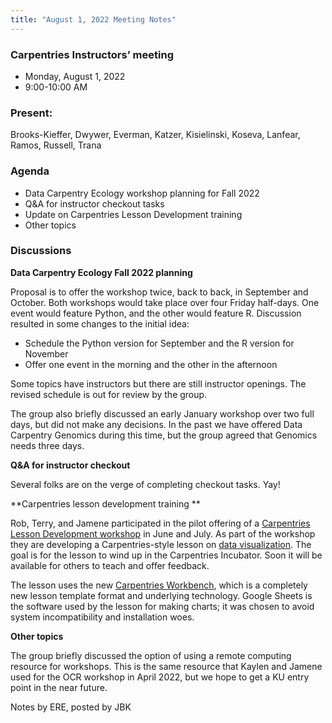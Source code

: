 ```yaml
---
title: "August 1, 2022 Meeting Notes"
---
```

### Carpentries Instructors’ meeting
- Monday, August 1, 2022
- 9:00-10:00 AM

### Present:
Brooks-Kieffer, Dwywer, Everman, Katzer, Kisielinski, Koseva, Lanfear, Ramos, Russell, Trana


### Agenda
- Data Carpentry Ecology workshop planning for Fall 2022
- Q&A for instructor checkout tasks
- Update on Carpentries Lesson Development training
- Other topics

### Discussions

**Data Carpentry Ecology Fall 2022 planning**

Proposal is to offer the workshop twice, back to back, in September and October. Both workshops would take place over four Friday half-days. One event would feature Python, and the other would feature R. Discussion resulted in some changes to the initial idea:

- Schedule the Python version for September and the R version for November
- Offer one event in the morning and the other in the afternoon

Some topics have instructors but there are still instructor openings. The revised schedule is out for review by the group.

The group also briefly discussed an early January workshop over two full days, but did not make any decisions. In the past we have offered Data Carpentry Genomics during this time, but the group agreed that Genomics needs three days.

**Q&A for instructor checkout**

Several folks are on the verge of completing checkout tasks. Yay!

**Carpentries lesson development training **

Rob, Terry, and Jamene participated in the pilot offering of a [Carpentries Lesson Development workshop](https://carpentries.org/blog/2022/04/lesson-development-training-pilot/) in June and July. As part of the workshop they are developing a Carpentries-style lesson on [data visualization](https://jbkieffer.github.io/intro-data-viz/). The goal is for the lesson to wind up in the Carpentries Incubator. Soon it will be available for others to teach and offer feedback.

The lesson uses the new [Carpentries Workbench](https://carpentries.github.io/workbench-template-md/), which is a completely new lesson template format and underlying technology. Google Sheets is the software used by the lesson for making charts; it was chosen to avoid system incompatibility and installation woes.

**Other topics**

The group briefly discussed the option of using a remote computing resource for workshops. This is the same resource that Kaylen and Jamene used for the OCR workshop in April 2022, but we hope to get a KU entry point in the near future.

Notes by ERE, posted by JBK
